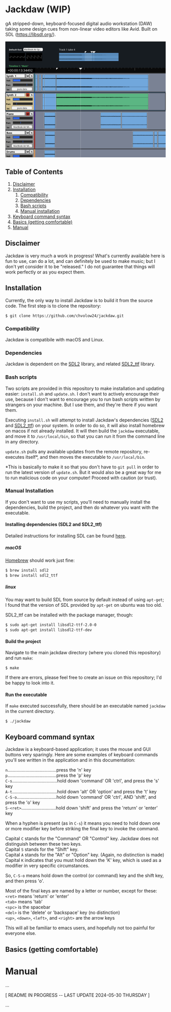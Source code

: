 # Jackdaw (WIP)
gA stripped-down, keyboard-focused digital audio workstation (DAW) taking some design cues from non-linear video editors like Avid. Built on SDL (https://libsdl.org/).

![image](assets/readme_imgs/jdaw.png)

## Table of Contents
1. [Disclaimer](#disclaimer)
2. [Installation](#installation)
    1. [Compatibility](#compatibility)
	2. [Dependencies](#dependencies)
    3. [Bash scripts](#bash-scripts)
    4. [Manual installation](#manual-installation)
3. [Keyboard command syntax](#keyboard-command-syntax)
4. [Basics (getting comfortable)](#basics-getting-comfortable)
5. [Manual](#manual)

## Disclaimer

Jackdaw is very much a work in progress! What's currently available here is fun to use, can do a lot, and can definitely be used to make music; but I don't yet consider it to be "released." I do not guarantee that things will work perfectly or as you expect them.

## Installation

Currently, the only way to install Jackdaw is to build it from the source code. The first step is to clone the repository:

```console
$ git clone https://github.com/chvolow24/jackdaw.git

```

### Compatibility

Jackdaw is compatibile with macOS and Linux.

### Dependencies

Jackdaw is dependent on the [SDL2](https://libsdl.org/) library, and related [SDL2_ttf](https://wiki.libsdl.org/SDL2_ttf/FrontPage) library.

### Bash scripts

Two scripts are provided in this repository to make installation and updating easier: `install.sh` and `update.sh`. I don't want to actively encourage their use, because I don't want to encourage you to run bash scripts written by strangers on your machine. But I use them, and they're there if you want them.

Executing `install.sh` will attempt to install Jackdaw's dependencies ([SDL2](https://www.libsdl.org/) and [SDL2_ttf](https://wiki.libsdl.org/SDL2_ttf/FrontPage)) on your system. In order to do so, it will also install homebrew on macos if not already installed. It will then build the `jackdaw` executable, and move it to `/usr/local/bin`, so that you can run it from the command line in any directory.

`update.sh` pulls any available updates from the remote repository, re-executes itself*, and then moves the executable to `/usr/local/bin`.

*This is basically to make it so that you don't have to `git pull` in order to run the latest version of `update.sh`. But it would also be a great way for me to run malicious code on your computer! Proceed with caution (or trust). 

### Manual Installation

If you don't want to use my scripts, you'll need to manually install the dependencies, build the project, and then do whatever you want with the executable.

#### Installing dependencies (SDL2 and SDL2_ttf)

Detailed instructions for installing SDL can be found [here](https://wiki.libsdl.org/SDL2/Installation). 

##### macOS

[Homebrew](https://brew.sh/) should work just fine: 
```console
$ brew install sdl2
$ brew install sdl2_ttf
```

##### linux

You may want to build SDL from source by default instead of using `apt-get`; I found that the version of SDL provided by `apt-get` on ubuntu was too old.

SDL2_ttf can be installed with the package manager, though:

```console
$ sudo apt-get install libsdl2-ttf-2.0-0
$ sudo apt-get install libsdl2-ttf-dev
```

#### Build the project

Navigate to the main jackdaw directory (where you cloned this repository) and run `make`:

```console
$ make
```

If there are errors, please feel free to create an issue on this repository; I'd be happy to look into it. 

#### Run the executable

If `make` executed successfully, there should be an executable named `jackdaw` in the current directory.

```console
$ ./jackdaw
```

## Keyboard command syntax

Jackdaw is a keyboard-based application; it uses the mouse and GUI buttons very sparingly. Here are some examples of keyboard commands you'll see written in the application and in this documentation:

`n`......................................press the 'n' key<br>
`p`......................................press the 'p' key<br>
`C-s`...................................hold down 'command' OR 'ctrl', and press the 's' key<br>
`A-t`...................................hold down 'alt' OR 'option' and press the 't' key<br>
`C-S-o`...............................hold down 'command' OR 'ctrl', AND 'shift', and press the 'o' key<br>
`S-<ret>`...........................hold down 'shift' and press the 'return' or 'enter' key<br>

When a hyphen is present (as in `C-s`) it means you need to hold down one or more modifier key before striking the final key to invoke the command.

Capital `C` stands for the "Command" OR "Control" key. Jackdaw does not distinguish between these two keys.<br>
Capital `S` stands for the "Shift" key.<br>
Capital `A` stands for the "Alt" or "Option" key. (Again, no distinction is made)<br>
Capital `K` indicates that you must hold down the 'K' key, which is used as a modifier in very specific circumstances.

So, `C-S-o` means hold down the control (or command) key and the shift key, and then press 'o'.

Most of the final keys are named by a letter or number, except for these:<br>
`<ret>` means 'return' or 'enter'<br>
`<tab>` means 'tab'<br>
`<spc>` is the spacebar<br>
`<del>` is the 'delete' or 'backspace' key (no distinction)<br>
`<up>`, `<down>`, `<left>`, and `<right>` are the arrow keys<br>

This will all be familiar to emacs users, and hopefully not too painful for everyone else.


## Basics (getting comfortable)

# Manual



...

[ README IN PROGRESS -- LAST UPDATE 2024-05-30 THURSDAY ]

...
